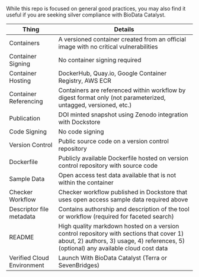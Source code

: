 While this repo is focused on general good practices, you may also find it useful if you are seeking silver compliance with BioData Catalyst.

| Thing                 | Details                                                                                            |
|----------------------------|----------------------------------------------------------------------------------------------------------------------------------------------------------------------------------|
| Containers                 | A versioned container created from an official image with no critical vulnerabilities                                                                                            |
| Container Signing          | No container signing required                                                                                                                                                    |
| Container Hosting          | DockerHub, Quay.io, Google Container Registry, AWS ECR                                                                                                                           |
| Container Referencing      | Containers are referenced within workflow by digest format only (not parameterized, untagged, versioned, etc.)                                                                   |
| Publication                | DOI minted snapshot using Zenodo integration with Dockstore                                                                                                                      |
| Code Signing               | No code signing                                                                                                                                                                  |
| Version Control            | Public source code on a version control repository                                                                                                                               |
| Dockerfile                 | Publicly available Dockerfile hosted on version control repository with source code                                                                                              |
| Sample Data                | Open access test data available that is not within the container                                                                                                                 |
| Checker Workflow           | Checker workflow published in Dockstore that uses open access sample data required above                                                                                         |
| Descriptor file metadata   | Contains authorship and description of the tool or workflow (required for faceted search)                                                                                        |
| README                     | High quality markdown hosted on a version control repository with sections that cover 1) about, 2) authors, 3) usage, 4) references, 5) (optional) any available cloud cost data |
| Verified Cloud Environment | Launch With BioData Catalyst (Terra or SevenBridges)                                                                                                                             |
